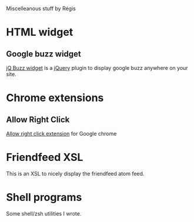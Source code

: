 Miscelleanous stuff by Régis

# HTML widget #

## Google buzz widget ##

[jQ Buzz widget](jqBuzzWidget.md) is a [jQuery](http://jquery.org) plugin to display google buzz anywhere on your site.

# Chrome extensions #

## Allow Right Click ##

[Allow right click extension](AllowRightClickExtension.md) for Google chrome

# Friendfeed XSL #

This is an XSL to nicely display the friendfeed atom feed.

# Shell programs #

Some shell/zsh utilities I wrote.